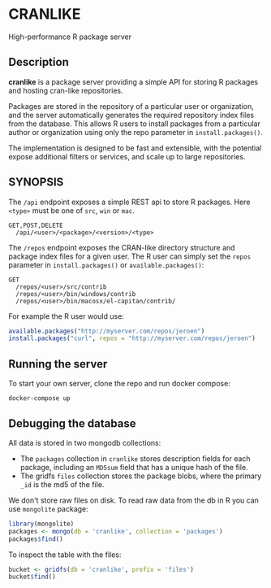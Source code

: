# CRANLIKE

High-performance R package server

## Description

**cranlike** is a package server providing a simple API for storing
R packages and hosting cran-like repositories. 

Packages are stored in the repository of a particular user or 
organization, and the server automatically generates the required 
repository index files from the database.
This allows R users to install packages from a particular author or 
organization using only the repo parameter in `install.packages()`.

The implementation is designed to be fast and extensible, with the
potential expose additional filters or services, and scale up to
large repositories.

## SYNOPSIS

The `/api` endpoint exposes a simple REST api to store R packages. Here `<type>` must be one of `src`, `win` or `mac`.

```
GET,POST,DELETE
  /api/<user>/<package>/<version>/<type>
```

The `/repos` endpoint exposes the CRAN-like directory structure and package index files for a given user. The R user can simply set the `repos` parameter in `install.packages()` or `available.packages()`:


```
GET
  /repos/<user>/src/contrib
  /repos/<user>/bin/windows/contrib
  /repos/<user>/bin/macosx/el-capitan/contrib/
```

For example the R user would use:

```r
available.packages("http://myserver.com/repos/jeroen")
install.packages("curl", repos = "http://myserver.com/repos/jeroen")
```

## Running the server

To start your own server, clone the repo and run docker compose:

```
docker-compose up
```

## Debugging the database

All data is stored in two mongodb collections:

 - The `packages` collection in `cranlike` stores description fields for each package, including an `MD5sum` field that has a unique hash of the file.
 - The gridfs `files` collection stores the package blobs, where the primary `_id` is the md5 of the file. 

We don't store raw files on disk. To read raw data from the db in R you can use `mongolite` package:

```r
library(mongolite)
packages <- mongo(db = 'cranlike', collection = 'packages')
packages$find()
```

To inspect the table with the files:

```r
bucket <- gridfs(db = 'cranlike', prefix = 'files')
bucket$find()
```
